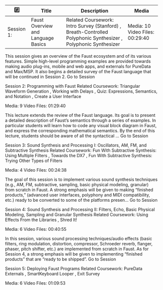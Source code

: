 

| :hash: | Title | Description | Media |
|-|-|-|-|
| Session 1: | Faust Overview and Language Basics | Related Coursework: Intro Survey (Stanford) , Breath-Controlled Polyphonic Synthesizer , Polyphonic Synthesizer | Media: 10 Video Files: 00:29:40 |

This session gives an overview of the Faust ecosystem and of its various features. Simple high-level programming examples are provided towards making audio plug-ins, mobile and web apps, and externals for PureData and Max/MSP. It also begins a detailed survey of the Faust language that will be continued in Session 2.
Go to Session

Session 2: Programming with Faust
Related Coursework: Triangular Waveform Generation , Working with Delays , Quiz: Expressions, Semantics, and Notation , Create a User Interface

Media: 9 Video Files: 01:29:40

This lecture extends the review of the Faust language. Its goal is to present a detailed description of Faust’s semantics through a series of examples. In particular students will learn how to code any visual block diagram in Faust, and express the corresponding mathematical semantics. By the end of this lecture, students should be aware of all the syntactical ...
Go to Session

Session 3: Sound Synthesis and Processing I: Oscillators, AM, FM, and Subtractive Synthesis
Related Coursework: Fun With Subtractive Synthesis: Using Multiple Filters , Towards the DX7 , Fun With Subtractive Synthesis: Trying Other Types of Filters

Media: 4 Video Files: 00:24:38

The goal of this session is to implement various sound synthesis techniques (e.g., AM, FM, subtractive, sampling, basic physical modeling, granular) from scratch in Faust. A strong emphasis will be given to making “finished products,” (advanced user interfaces, polyphony and MIDI compatibility, etc.) ready to be converted to some of the platforms presen...
Go to Session

Session 4: Sound Synthesis and Processing II: Filters, Echo, Basic Physical Modeling, Sampling and Granular Synthesis
Related Coursework: Using Effects From the Libraries , Shred It!

Media: 6 Video Files: 00:40:55

In this session, various sound processing techniques/audio effects (basic filters, ring modulation, distortion, compressor, Schroeder reverb, flanger, phaser, pitch shifter, etc.) are implemented from scratch in Faust. As for Session 4, a strong emphasis will be given to implementing “finished products” that are “ready to be shipped”.
Go to Session

Session 5: Deploying Faust Programs
Related Coursework: PureData Externals , SmartKeyboard Looper , Exit Survey

Media: 6 Video Files: 01:09:53
